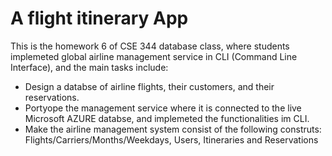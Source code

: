 # A flight itinerary App

This is the homework 6 of CSE 344 database class, where students implemeted global airline management service in CLI (Command Line Interface), and the main tasks include:

  - Design a databse of airline flights, their customers, and their reservations. 
  - Portyope the management service where it is connected to the live Microsoft AZURE databse, and implemeted the functionalities im CLI.
  - Make the airline management system consist of the following construts: Flights/Carriers/Months/Weekdays, Users, Itineraries and Reservations
